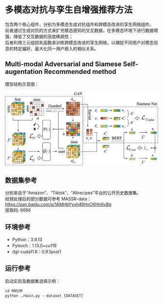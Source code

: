 # 多模态对抗与孪生自增强推荐方法

包含两个核心组件，分别为多模态生成对抗组件和跨模态改进的孪生网络组件。<br>
前者通过生成对抗的方式来扩充模态感知的交互数据，在多模态环境下进行数据增强，降低了交互数据的高度稀疏性；<br>
后者利用三元组损失函数来训练跨模态改进的孪生网络，以捕捉不同用户对模态信息的特定偏好，最大化同一用户嵌入的相似关系。<br>


<h2>Multi-modal Adversarial and Siamese Self-augentation Recommended method</h2>
模型结构示意图：<br>
<p align="center">
<img src="./MASSR.png" alt="MASSR" />
</p>


<h2>数据集参考</h2>

分别来自于“Amazon”、“Tiktok”、“Allrecipes”平台的公开历史数据集。<br>
经预处理后的部分数据可参考 MASSR-data：<br>
https://pan.baidu.com/s/1AMHbYyvh4IlHnCKHir6vBg<br>
提取码: 6666


<h2>环境参考</h2>

* Python：3.9.13
* Pytorch：1.13.0+cu116
* dgl-cuda11.6：0.9.1post1


<h2>运行参考</h2>

启动实验及数据集选择示例：<br>
```
cd MASSR
python ./main.py --dataset {DATASET}
```
